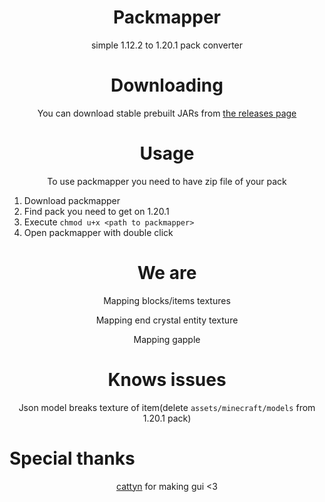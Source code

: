 <div align="center">

# Packmapper

simple 1.12.2 to 1.20.1 pack converter

# Downloading

You can download stable prebuilt JARs from [the releases page](https://github.com/kisman2000/packmapper/releases)

# Usage

To use packmapper you need to have zip file of your pack

</div>

1. Download packmapper
2. Find pack you need to get on 1.20.1
3. Execute `chmod u+x <path to packmapper>`
4. Open packmapper with double click

<div align="center">

# We are

Mapping blocks/items textures

Mapping end crystal entity texture

Mapping gapple

# Knows issues

Json model breaks texture of item(delete `assets/minecraft/models` from 1.20.1 pack)

</div>

# Special thanks

<div align="center">

[cattyn](https://github.com/cattyngmd) for making gui <3

</div>
